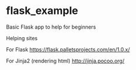 # flask_example
Basic Flask app to help for beginners

Helping sites

For Flask
https://flask.palletsprojects.com/en/1.0.x/

For Jinja2 (rendering html)
http://jinja.pocoo.org/
